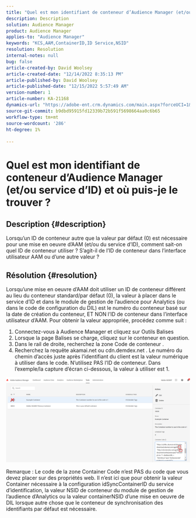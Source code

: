 ```yaml
---
title: "Quel est mon identifiant de conteneur d’Audience Manager (et/ou service d’ID) et où puis-je le trouver ?"
description: Description
solution: Audience Manager
product: Audience Manager
applies-to: "Audience Manager"
keywords: "KCS,AAM,ContainerID,ID Service,NSID"
resolution: Resolution
internal-notes: null
bug: false
article-created-by: David Woolsey
article-created-date: "12/14/2022 8:35:13 PM"
article-published-by: David Woolsey
article-published-date: "12/15/2022 5:57:49 AM"
version-number: 1
article-number: KA-21168
dynamics-url: "https://adobe-ent.crm.dynamics.com/main.aspx?forceUCI=1&pagetype=entityrecord&etn=knowledgearticle&id=14ebc5cb-ee7b-ed11-81ac-6045bd006a22"
source-git-commit: b9dbd95915fd12339b72b591f5698664aa0c6b65
workflow-type: tm+mt
source-wordcount: '286'
ht-degree: 1%

---
```


# Quel est mon identifiant de conteneur d’Audience Manager (et/ou service d’ID) et où puis-je le trouver ?

## Description {#description}


Lorsqu’un ID de conteneur autre que la valeur par défaut (0) est nécessaire pour une mise en oeuvre d’AAM (et/ou du service d’ID), comment sait-on quel ID de conteneur utiliser ? S’agit-il de l’ID de conteneur dans l’interface utilisateur AAM ou d’une autre valeur ?


## Résolution {#resolution}


Lorsqu’une mise en oeuvre d’AAM doit utiliser un ID de conteneur différent au lieu du conteneur standard/par défaut (0), la valeur à placer dans le service d’ID et dans le module de gestion de l’audience pour Analytics (ou dans le code de configuration du DIL) est le numéro du conteneur basé sur la date de création du conteneur, ET NON l’ID de conteneur dans l’interface utilisateur d’AAM. Pour obtenir la valeur appropriée, procédez comme suit :

1. Connectez-vous à Audience Manager et cliquez sur Outils Balises
2. Lorsque la page Balises se charge, cliquez sur le conteneur en question.
3. Dans le rail de droite, recherchez la zone Code de conteneur .
4. Recherchez la requête akamai.net ou cdn.demdex.net . Le numéro du chemin d’accès juste après l’identifiant du client est la valeur numérique à utiliser dans le code. N’utilisez PAS l’ID de conteneur. Dans l’exemple/la capture d’écran ci-dessous, la valeur à utiliser est 1.


![](assets/4768ad75-347c-ed11-81ac-6045bd006a22.png)

Remarque : Le code de la zone Container Code n’est PAS du code que vous devez placer sur des propriétés web. Il n’est ici que pour obtenir la valeur Container nécessaire à la configuration idSyncContainerID du service d’identification, la valeur NSID de conteneur du module de gestion de l’audience d’Analytics ou la valeur containerNSID d’une mise en oeuvre de DIL lorsque autre chose que le conteneur de synchronisation des identifiants par défaut est nécessaire.



